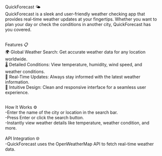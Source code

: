 QuickForecast 🌤️<br>
QuickForecast is a sleek and user-friendly weather checking app that provides real-time weather updates at your fingertips. Whether you want to plan your day or check the conditions in another city, QuickForecast has you covered.<br><br>

Features 📋<br>
🌍 Global Weather Search: Get accurate weather data for any location worldwide.<br>
🌡️ Detailed Conditions: View temperature, humidity, wind speed, and weather conditions.<br>
🔄 Real-Time Updates: Always stay informed with the latest weather information.<br>
🎨 Intuitive Design: Clean and responsive interface for a seamless user experience.<br><br>

How It Works ⚙️<br>
-Enter the name of the city or location in the search bar.<br>
-Press Enter or click the search button.<br>
-Instantly view weather details like temperature, weather condition, and more.<br><br>
API Integration 🌐<br>
-QuickForecast uses the OpenWeatherMap API to fetch real-time weather data.
